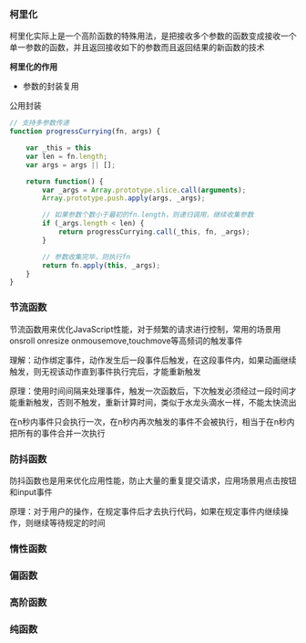 ### 柯里化

柯里化实际上是一个高阶函数的特殊用法，是把接收多个参数的函数变成接收一个单一参数的函数，并且返回接收如下的参数而且返回结果的新函数的技术

**柯里化的作用**

+ 参数的封装复用

公用封装

```js
// 支持多参数传递
function progressCurrying(fn, args) {

    var _this = this
    var len = fn.length;
    var args = args || [];

    return function() {
        var _args = Array.prototype.slice.call(arguments);
        Array.prototype.push.apply(args, _args);

        // 如果参数个数小于最初的fn.length，则递归调用，继续收集参数
        if (_args.length < len) {
            return progressCurrying.call(_this, fn, _args);
        }

        // 参数收集完毕，则执行fn
        return fn.apply(this, _args);
    }
}
```

### 节流函数

节流函数用来优化JavaScript性能，对于频繁的请求进行控制，常用的场景用 onsroll onresize onmousemove,touchmove等高频词的触发事件 

理解：动作绑定事件，动作发生后一段事件后触发，在这段事件内，如果动画继续触发，则无视该动作直到事件执行完后，才能重新触发

原理：使用时间间隔来处理事件，触发一次函数后，下次触发必须经过一段时间才能重新触发，否则不触发，重新计算时间，类似于水龙头滴水一样，不能太快流出

在n秒内事件只会执行一次，在n秒内再次触发的事件不会被执行，相当于在n秒内把所有的事件合并一次执行

### 防抖函数

防抖函数也是用来优化应用性能，防止大量的重复提交请求，应用场景用点击按钮和input事件

原理：对于用户的操作，在规定事件后才去执行代码，如果在规定事件内继续操作，则继续等待规定的时间

### 惰性函数

### 偏函数

### 高阶函数

### 纯函数

